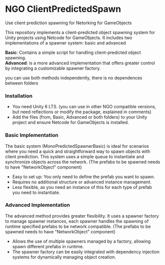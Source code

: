 # NGO ClientPredictedSpawn
Use client prediction spawning for Netorking for GameObjects

This repository implements a client-predicted object spawning system for Unity projects using Netcode for GameObjects. 
It includes two implementations of a spawner system: basic and advanced

**Basic**: Contains a simple script for handling client-predicted object spawning.  
**Advanced**: is a more advanced implementation that offers greater control by integrating a customizable spawner factory.

you can use both methods independently, there is no dependences between folders

### Installation
- You need Unity 6 LTS. (you can use in other NGO compatible versions, but need reflections or modify the package, explained in comments)  
- Add the files (from, Basic, Advanced or both folders) to your Unity project and ensure Netcode for GameObjects is installed. 


### Basic Implementation
The basic system (MonoPredictedSpawnerBasic) is ideal for scenarios where you need a quick and straightforward way to spawn objects with client prediction. 
This system uses a simple queue to instantiate and synchronize objects across the network.
(The prefabs to be spawned needs to have "NetworkObject" component)

- Easy to set up: You only need to define the prefab you want to spawn.
- Requires no additional structure or advanced instance management.
- Less flexible, as you need an instance of this for each type of prefab you need to instantiate.


### Advanced Implementation
The advanced method provides greater flexibility. 
It uses a spawner factory to manage spawner instances, each spawner handles the spawning of runtime specified prefabs to be network compatible.
(The prefabs to be spawned needs to have "NetworkObject" component)

- Allows the use of multiple spawners managed by a factory, allowing spawn different prefabs in runtime.
- The spawner factory can be easily integrated with dependency injection systems for dynamically managing object creation.

